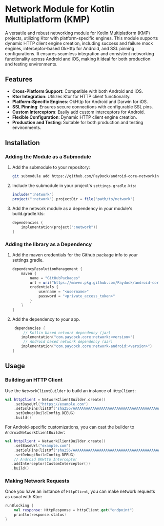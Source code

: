 # Network Module for Kotlin Multiplatform (KMP)

A versatile and robust networking module for Kotlin Multiplatform (KMP) projects, utilizing Ktor with platform-specific engines. This module supports dynamic HTTP client engine creation, including success and failure mock engines, interceptor-based OkHttp for Android, and SSL pinning configurations. It ensures seamless integration and consistent networking functionality across Android and iOS, making it ideal for both production and testing environments.

## Features

- **Cross-Platform Support**: Compatible with both Android and iOS.
- **Ktor Integration**: Utilizes Ktor for HTTP client functionality.
- **Platform-Specific Engines**: OkHttp for Android and Darwin for iOS.
- **SSL Pinning**: Ensures secure connections with configurable SSL pins.
- **Custom Interceptors**: Easily add custom interceptors for Android.
- **Flexible Configuration**: Dynamic HTTP client engine creation.
- **Production and Testing**: Suitable for both production and testing environments.

## Installation

### Adding the Module as a Submodule

1. Add the submodule to your repository:

   ```sh
   git submodule add https://github.com/PayDock/android-core-networking.git
   ```
2. Include the submodule in your project's `settings.gradle.kts`:

   ```groovy
   include(":network")
   project(":network").projectDir = file("path/to/network")
   ```
   
3. Add the network module as a dependency in your module's build.gradle.kts:

   ```kotlin
   dependencies {
       implementation(project(":network"))
   }
   ```

### Adding the library as a Dependency

1. Add the maven credentials for the Github package info to your settings.gradle.

   ```groovy
   dependencyResolutionManagement {
       maven {
           name = "GitHubPackages"
           url = uri("https://maven.pkg.github.com/Paydock/android-core-networking")
           credentials {
               username = "<username>"
               password = "<private_access_token>"
           }
       }
   }
   ```

2. Add the dependency to your app.

   ```kotlin
    dependencies {
        // Kotlin based network dependency (jar)
       implementation("com.paydock.core:network:<version>")
        // Android based network dependency (aar)
       implementation("com.paydock.core:network-android:<version>")
   }
   ```

## Usage

### Building an HTTP Client

Use the `NetworkClientBuilder` to build an instance of `HttpClient`:

```kotlin
val httpClient = NetworkClientBuilder.create()
    .setBaseUrl("https://example.com")
    .setSslPins(listOf("sha256/AAAAAAAAAAAAAAAAAAAAAAAAAAAAAAAAAAAAAAAAAAA="))
    .setDebug(BuildConfig.DEBUG)
    .build()
```

For Android-specific customizations, you can cast the builder to `AndroidNetworkClientBuilder`:

```kotlin
val httpClient = NetworkClientBuilder.create()
    .setBaseUrl("example.com")
    .setSslPins(listOf("sha256/AAAAAAAAAAAAAAAAAAAAAAAAAAAAAAAAAAAAAAAAAAA="))
    .setDebug(BuildConfig.DEBUG)
    // Android OKHttp Interceptor
   .addInterceptor(CustomInterceptor())
   .build()
```

### Making Network Requests

Once you have an instance of `HttpClient`, you can make network requests as usual with Ktor:

```kotlin
runBlocking {
    val response: HttpResponse = httpClient.get("endpoint")
    println(response.status)
}
```



